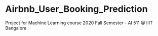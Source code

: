 # Airbnb_User_Booking_Prediction
Project for Machine Learning course 2020 Fall Semester - AI 511 @ IIIT Bangalore
